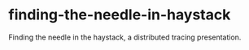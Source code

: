 # finding-the-needle-in-haystack
Finding the needle in the haystack, a distributed tracing presentation.
